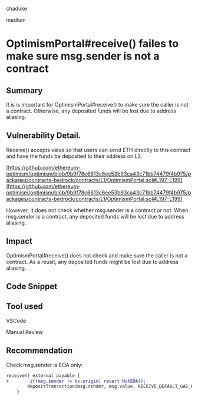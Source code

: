 chaduke

medium

# OptimismPortal#receive() failes to make sure msg.sender is not a contract

## Summary
It is is important for OptimismPortal#receive() to make sure the caller is not a contract. Otherwise, any deposited funds will be lost due to address aliasing.


## Vulnerability Detail.

Receive() accepts value so that users can send ETH directly to this contract and have the funds be deposited to their address on L2.

[https://github.com/ethereum-optimism/optimism/blob/9b9f78c6613c6ee53b93ca43c71bb74479f4b975/packages/contracts-bedrock/contracts/L1/OptimismPortal.sol#L197-L199](https://github.com/ethereum-optimism/optimism/blob/9b9f78c6613c6ee53b93ca43c71bb74479f4b975/packages/contracts-bedrock/contracts/L1/OptimismPortal.sol#L197-L199)

However, it does not check whether msg.sender is a contract or not. When msg.sender is a contract, any deposited funds will be lost due to address aliasing.

## Impact
OptimismPortal#receive() does not check and make sure the caller is not a contract. As a reuslt, any deposited funds might be lost due to address aliasing.

## Code Snippet

## Tool used
VSCode

Manual Review

## Recommendation
Check msg.sender is EOA only:


```diff
receive() external payable {
+        if(msg.sender != tx.origin) revert NotEOA();
        depositTransaction(msg.sender, msg.value, RECEIVE_DEFAULT_GAS_LIMIT, false, bytes(""));
    }


```
